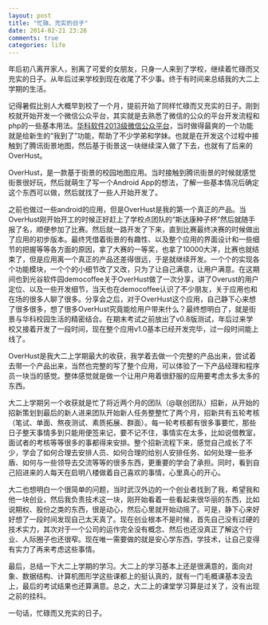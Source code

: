 ```yaml
---
layout: post
title: "忙碌、充实的日子"
date: 2014-02-21 23:26
comments: true
categories: life
---
```

年后初八离开家人，别离了可爱的女朋友，只身一人来到了学校，继续着忙碌而又充实的日子。从年后过来学校到现在收尾了不少事。终于有时间来总结我的大二上学期的生活。

记得暑假比别人大概早到校了一个月，提前开始了同样忙碌而又充实的日子。刚到校就开始开发一个微信公众平台，其实就是去熟悉了微信的公众的平台开发流程和php的一些基本用法。[华科软件2013级微信公众平台](http://dsnc.me/project/)，当时做得最爽的一个功能就是给新生的“我到了”功能，帮助了不少学弟和学妹。也就是在开发这个过程中接触到了腾讯街景地图，然后基于街景这一块继续深入做了下去，也就有了后来的OverHust。

OverHust，是一款基于街景的校园地图应用。当时接触到腾讯街景的时候就感觉街景很好玩，然后就萌生了写一个Android App的想法，了解一些基本情况后确定这个东西可以做，然后就找了一些人开始开发了。
<!--more-->
之前也做过一些android的应用，但是OverHust是我的第一个真正的产品。当OverHust刚开始开工的时候正好赶上了学校点团队的“斯达康种子杯”然后就随手报了名，顺便参加了比赛。然后就一路开发了下来，直到比赛最终决赛的时候做出了应用的初步版本。最终凭借着街景的有趣性、以及整个应用的界面设计和一些细节的把握等等各方面的原因，拿了大赛的一等奖，也拿了10000大洋，比赛也就结束了，但是应用离一个真正的产品还差得很远，于是就继续开发。一个个的实现各个功能模块，一个个的小细节改了又改，只为了让自己满意，让用户满意。在这期间也到光谷软件园democoffee关于OverHust做了一次分享，讲了Overust的用户定位、以及一些开发细节，当天也在democoffee认识了不少朋友，关于应用也和在场的很多人聊了很多。分享会之后，对于OverHust这个应用，自己静下心来想了很多很多，想了很多OverHust究竟能给用户带来什么？最终想明白了，就是街景与华科校园生活的精密结合。在期末考试之前放出了v0.8版测试，年后过来学校又接着开发了一段时间，现在整个应用v1.0基本已经开发完毕，过一段时间能上线了。

OverHust是我大二上学期最大的收获，我学着去做一个完整的产品出来，尝试着去带一个产品出来，当然也完整的写了整个应用，可以体验了一下产品经理和程序员一块当的感觉。整体感觉就是做一个让用户用着很舒服的应用要考虑太多太多的东西。

大二上学期另一个收获就是忙了将近两个月的团队（@联创团队）招新，从开始的招新策划到最后的新人进来团队开始新人任务整整忙了两个月，招新共有五轮考核（笔试、单面、熬夜测试、素质拓展、群面）。每一轮考核都有很多事要忙，那些日子整天事情多到只能用便签来记，要不记不住，事情实在太多，比如说借教室，面试者的考核等等很多的事都得来安排。整个招新流程下来，感觉自己成长了不少，学会了如何合理去安排人员、如何合理的给别人安排任务、如何处理一些矛盾、如何与一些领导去交流等等的很多东西，更重要的学会了承担。同时，看到自己招进来的人每天在启明八楼做着自己喜欢的事情，心里真心的开心。

大二也想明白一个很简单的问题，当时武汉外边的一个创业者找到了我，希望我和他一块创业，然后我负责技术这一块，刚开始看着一些看起来很华丽的东西，比如说期权、股份之类的东西，很是动心，然后心里就开始动摇了。可是，静下心来好好想了一段时间发现自己太天真了。现在创业根本不是时候，首先自己没有过硬的技术实力，其次对于一个公司的运作完全没有概念、然后也还没真正了解这个行业、人际圈子也还很窄。现在唯一需要做的就是安心学东西，学技术，让自己变得有实力了再来考虑这些事情。


最后，总结一下大二上学期的学习。大二上的学习基本上还是很满意的，面向对象、数据结构、计算机图形学这些课都上的挺认真的，就有一门毛概课基本没去上，最后的考试结果也还算满意。总之，大二上的课堂学习算是过关了，没有出现之前的挂科。

一句话，忙碌而又充实的日子。
